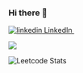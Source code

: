 ### Hi there 👋
<p>
  <a href="https://www.linkedin.com/in/daniel-nieuwerf-090702150/" rel="nofollow noreferrer">
    <img src="https://i.stack.imgur.com/gVE0j.png" alt="linkedin"> LinkedIn
  </a> &nbsp; 
</p>

![](https://komarev.com/ghpvc/?username=danielnieuwerf&color=blueviolet)

![Leetcode Stats](https://leetcard.jacoblin.cool/OrderOfRootN?theme=dark&font=Diplomata%20SC&ext=heatmap)

<!--
**danielnieuwerf/danielnieuwerf** is a ✨ _special_ ✨ repository because its `README.md` (this file) appears on your GitHub profile.

Here are some ideas to get you started:

- 🔭 I’m currently working on ...
- 🌱 I’m currently learning ...
- 👯 I’m looking to collaborate on ...
- 🤔 I’m looking for help with ...
- 💬 Ask me about ...
- 📫 How to reach me: ...
- 😄 Pronouns: ...
- ⚡ Fun fact: ...
-->
